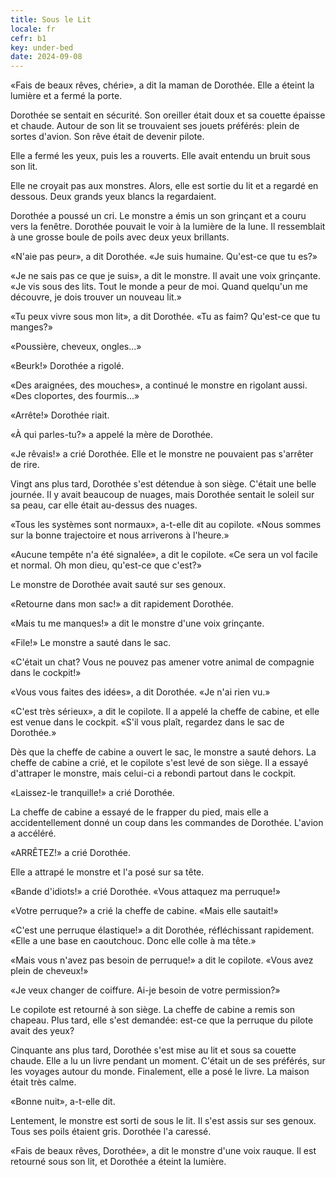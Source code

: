 ```yaml
---
title: Sous le Lit
locale: fr
cefr: b1
key: under-bed
date: 2024-09-08
---
```


«Fais de beaux rêves, chérie», a dit la maman de Dorothée. Elle a éteint la lumière et a fermé la porte.

Dorothée se sentait en sécurité. Son oreiller était doux et sa couette épaisse et chaude. Autour de son lit se trouvaient ses jouets préférés: plein de sortes d'avion. Son rêve était de devenir pilote.

Elle a fermé les yeux, puis les a rouverts. Elle avait entendu un bruit sous son lit.

Elle ne croyait pas aux monstres. Alors, elle est sortie du lit et a regardé en dessous. Deux grands yeux blancs la regardaient.

Dorothée a poussé un cri. Le monstre a émis un son grinçant et a couru vers la fenêtre. Dorothée pouvait le voir à la lumière de la lune. Il ressemblait à une grosse boule de poils avec deux yeux brillants.

«N'aie pas peur», a dit Dorothée. «Je suis humaine. Qu'est-ce que tu es?»

«Je ne sais pas ce que je suis», a dit le monstre. Il avait une voix grinçante. «Je vis sous des lits. Tout le monde a peur de moi. Quand quelqu'un me découvre, je dois trouver un nouveau lit.»

«Tu peux vivre sous mon lit», a dit Dorothée. «Tu as faim? Qu'est-ce que tu manges?»

«Poussière, cheveux, ongles...»

«Beurk!» Dorothée a rigolé.

«Des araignées, des mouches», a continué le monstre en rigolant aussi. «Des cloportes, des fourmis...»

«Arrête!» Dorothée riait.

«À qui parles-tu?» a appelé la mère de Dorothée.

«Je rêvais!» a crié Dorothée. Elle et le monstre ne pouvaient pas s'arrêter de rire.

Vingt ans plus tard, Dorothée s'est détendue à son siège. C'était une belle journée. Il y avait beaucoup de nuages, mais Dorothée sentait le soleil sur sa peau, car elle était au-dessus des nuages.

«Tous les systèmes sont normaux», a-t-elle dit au copilote. «Nous sommes sur la bonne trajectoire et nous arriverons à l'heure.»

«Aucune tempête n'a été signalée», a dit le copilote. «Ce sera un vol facile et normal. Oh mon dieu, qu'est-ce que c'est?»

Le monstre de Dorothée avait sauté sur ses genoux.

«Retourne dans mon sac!» a dit rapidement Dorothée.

«Mais tu me manques!» a dit le monstre d'une voix grinçante.

«File!» Le monstre a sauté dans le sac.

«C'était un chat? Vous ne pouvez pas amener votre animal de compagnie dans le cockpit!»

«Vous vous faites des idées», a dit Dorothée. «Je n'ai rien vu.»

«C'est très sérieux», a dit le copilote. Il a appelé la cheffe de cabine, et elle est venue dans le cockpit. «S'il vous plaît, regardez dans le sac de Dorothée.»

Dès que la cheffe de cabine a ouvert le sac, le monstre a sauté dehors. La cheffe de cabine a crié, et le copilote s'est levé de son siège. Il a essayé d'attraper le monstre, mais celui-ci a rebondi partout dans le cockpit.

«Laissez-le tranquille!» a crié Dorothée.

La cheffe de cabine a essayé de le frapper du pied, mais elle a accidentellement donné un coup dans les commandes de Dorothée. L'avion a accéléré.

«ARRÊTEZ!» a crié Dorothée.

Elle a attrapé le monstre et l'a posé sur sa tête.

«Bande d'idiots!» a crié Dorothée. «Vous attaquez ma perruque!»

«Votre perruque?» a crié la cheffe de cabine. «Mais elle sautait!»

«C'est une perruque élastique!» a dit Dorothée, réfléchissant rapidement. «Elle a une base en caoutchouc. Donc elle colle à ma tête.»

«Mais vous n'avez pas besoin de perruque!» a dit le copilote. «Vous avez plein de cheveux!»

«Je veux changer de coiffure. Ai-je besoin de votre permission?»

Le copilote est retourné à son siège. La cheffe de cabine a remis son chapeau. Plus tard, elle s'est demandée: est-ce que la perruque du pilote avait des yeux?

Cinquante ans plus tard, Dorothée s'est mise au lit et sous sa couette chaude. Elle a lu un livre pendant un moment. C'était un de ses préférés, sur les voyages autour du monde. Finalement, elle a posé le livre. La maison était très calme.

«Bonne nuit», a-t-elle dit.

Lentement, le monstre est sorti de sous le lit. Il s'est assis sur ses genoux. Tous ses poils étaient gris. Dorothée l'a caressé.

«Fais de beaux rêves, Dorothée», a dit le monstre d'une voix rauque. Il est retourné sous son lit, et Dorothée a éteint la lumière.